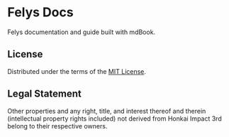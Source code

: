 # Felys Docs

Felys documentation and guide built with mdBook.

## License

Distributed under the terms of the [MIT License](LICENSE).

## Legal Statement

Other properties and any right, title, and interest thereof and therein (intellectual property rights included) not derived from Honkai Impact 3rd belong to their respective owners.


